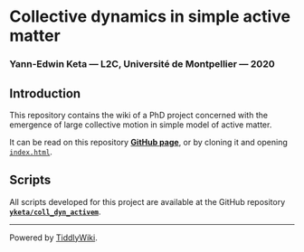 # Collective dynamics in simple active matter
### Yann-Edwin Keta — L2C, Université de Montpellier — 2020

## Introduction

This repository contains the wiki of a PhD project concerned with the emergence of large collective motion in simple model of active matter.

It can be read on this repository **[GitHub page](https://yketa.github.io/PhD_Wiki)**, or by cloning it and opening [`index.html`](https://github.com/yketa/PhD_Wiki/blob/master/index.html).

## Scripts

All scripts developed for this project are available at the GitHub repository **[`yketa/coll_dyn_activem`](https://github.com/yketa/coll_dyn_activem)**.

---

Powered by [TiddlyWiki](https://tiddlywiki.com/).
